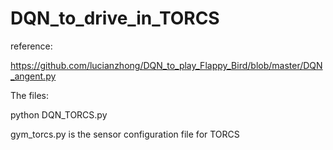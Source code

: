 # DQN_to_drive_in_TORCS

reference:

https://github.com/lucianzhong/DQN_to_play_Flappy_Bird/blob/master/DQN_angent.py


The files:

python DQN_TORCS.py

gym_torcs.py is the sensor configuration file for TORCS
